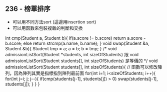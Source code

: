 
## 236 - 榜單排序

- 可以用不同方法sort (這邊用insertion sort)
- 可以用函數來包裝複雜的判斷和交換


int cmp(Student a, Student b){
    if(a.score != b.score)
        return a.score - b.score;
    else
        return strcmp(a.name, b.name);
}
void swap(Student &a, Student &b){
    Student tmp = a;
    a = b;
    b = tmp;
}
/*
void admissionListSort(Student *students, int sizeOfStudents)
跟
void admissionListSort(Student students[], int sizeOfStudents)
是等價的
*/
void admissionListSort(Student students[], int sizeOfStudents){ // 函數可以修改陣列，因為陣列其實是指標指到陣列最前面
    for(int i=1; i<sizeOfStudents; i++){
        for(int j=i; j; j--){
            if(cmp(students[j-1], students[j]) > 0)
                swap(students[j-1], students[j]);
        }
    }
}

```
